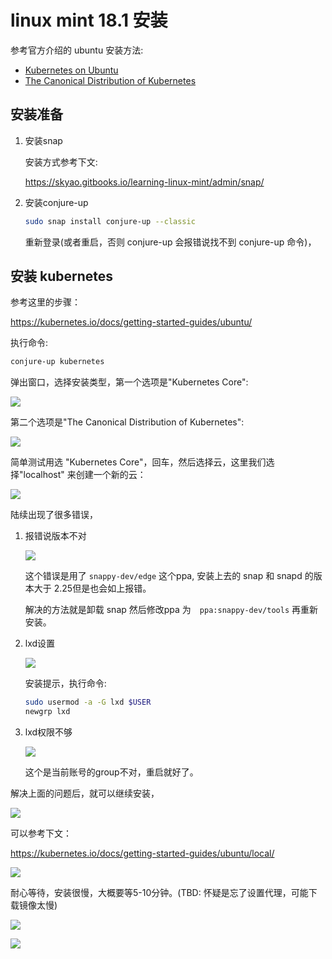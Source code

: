 # linux mint 18.1 安装

参考官方介绍的 ubuntu 安装方法:

- [Kubernetes on Ubuntu](https://www.ubuntu.com/containers/kubernetes)
- [The Canonical Distribution of Kubernetes](https://www.ubuntu.com/cloud/kubernetes)

## 安装准备

1. 安装snap

	安装方式参考下文:

	https://skyao.gitbooks.io/learning-linux-mint/admin/snap/

2. 安装conjure-up

	```bash
    sudo snap install conjure-up --classic
    ```

    重新登录(或者重启，否则 conjure-up 会报错说找不到 conjure-up 命令)，

## 安装 kubernetes

参考这里的步骤：

https://kubernetes.io/docs/getting-started-guides/ubuntu/

执行命令:

```bash
conjure-up kubernetes
```

弹出窗口，选择安装类型，第一个选项是"Kubernetes Core":

![](images/mint18-1.jpg)

第二个选项是"The Canonical Distribution of Kubernetes":

![](images/mint18-22.jpg)

简单测试用选 "Kubernetes Core"，回车，然后选择云，这里我们选择"localhost" 来创建一个新的云：

![](images/mint18-2.jpg)

陆续出现了很多错误，

1. 报错说版本不对

	![](images/mint18-3.jpg)

	这个错误是用了 `snappy-dev/edge` 这个ppa, 安装上去的 snap 和 snapd 的版本大于 2.25但是也会如上报错。

    解决的方法就是卸载 snap 然后修改ppa 为　`ppa:snappy-dev/tools` 再重新安装。

2. lxd设置

	![](images/mint18-32.jpg)

    安装提示，执行命令:

    ```bash
    sudo usermod -a -G lxd $USER
    newgrp lxd
    ```

3. lxd权限不够

    ![](images/mint18-33.jpg)

    这个是当前账号的group不对，重启就好了。

解决上面的问题后，就可以继续安装，

![](images/mint18-4.jpg)

可以参考下文：

https://kubernetes.io/docs/getting-started-guides/ubuntu/local/

![](images/mint18-5.jpg)

耐心等待，安装很慢，大概要等5-10分钟。(TBD: 怀疑是忘了设置代理，可能下载镜像太慢)

![](images/mint18-52.jpg)

![](images/mint18-53.jpg)